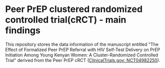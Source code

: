 # Peer PrEP clustered randomized controlled trial(cRCT) - main findings


This repository stores the data information of the manuscript entitled "The Effect of Formalized Peer PrEP Referral with HIV Self-Test Delivery on PrEP Initiation Among Young Kenyan Women: A Cluster-Randomized Controlled Trial" derived from the Peer PrEP cRCT ([ClinicalTrials.gov: NCT04982250](https://clinicaltrials.gov/study/NCT04982250?cond=HIV&titles=Peer%20PrEP&rank=1)).